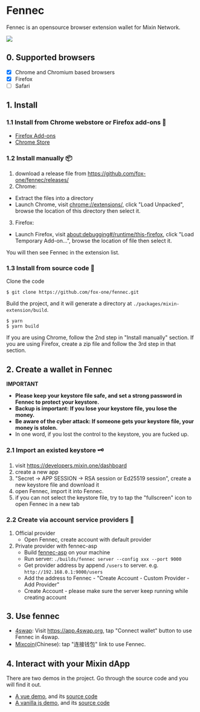# Fennec

Fennec is an opensource browser extension wallet for Mixin Network.


![](https://lh3.googleusercontent.com/6yvEm05DlmLsipLv_87p7lxk_INfedElWcv2L5YkB6k-pGDKBCax7EINAdveOjtH7zKq3aV6ZvRN0BjXv_l4mC5l=w640-h400-e365-rj-sc0x00ffffff)

## 0. Supported browsers

- [x] Chrome and Chromium based browsers
- [x] Firefox
- [ ] Safari

## 1. Install

### 1.1 Install from Chrome webstore or Firefox add-ons 🛒

- [Firefox Add-ons](https://addons.mozilla.org/en-US/firefox/addon/fox_fennec/)
- [Chrome Store](https://chrome.google.com/webstore/detail/fennec/eincngenkhohbbfpkohipekcmnkfamjp)

### 1.2 Install manually 📦

1. download a release file from https://github.com/fox-one/fennec/releases/
2. Chrome:

- Extract the files into a directory
- Launch Chrome, visit [chrome://extensions/](chrome://extensions/), click "Load Unpacked", browse the location of this directory then select it.

3. Firefox:

- Launch Firefox, visit [about:debugging#/runtime/this-firefox](about:debugging#/runtime/this-firefox), click "Load Temporary Add-on...", browse the location of file then select it.

You will then see Fennec in the extension list.

### 1.3 Install from source code 🔧

Clone the code

```
$ git clone https://github.com/fox-one/fennec.git
```

Build the project, and it will generate a directory at `./packages/mixin-extension/build`.

```
$ yarn
$ yarn build
```

If you are using Chrome, follow the 2nd step in "Install manually" section. If you are using Firefox, create a zip file and follow the 3rd step in that section.

## 2. Create a wallet in Fennec

**IMPORTANT**

- **Please keep your keystore file safe, and set a strong password in Fennec to protect your keystore.**
- **Backup is important: If you lose your keystore file, you lose the money.**
- **Be aware of the cyber attack: If someone gets your keystore file, your money is stolen.**
- In one word, if you lost the control to the keystore, you are fucked up.

### 2.1 Import an existed keystore 🗝

1. visit https://developers.mixin.one/dashboard
2. create a new app
3. "Secret -> APP SESSION -> RSA session or Ed25519 session", create a new keystore file and download it
4. open Fennec, import it into Fennec.
5. if you can not select the keystore file, try to tap the "fullscreen" icon to open Fennec in a new tab

### 2.2 Create via account service providers 🔑

1. Official provider
   - Open Fennec, create account with default provider
2. Private provider with fennec-asp
   - Build [fennec-asp](https://github.com/fox-one/fennec) on your machine
   - Run server:  `./builds/fennec server --config xxx --port 9000`
   - Get provider address by append `/users` to server.  e.g. `http://192.168.0.1:9000/users`
   - Add the address to Fennec - "Create Account - Custom Provider - Add Provider"
   - Create Account - please make sure the server keep running while creating account

## 3. Use fennec

- [4swap](https://4swap.org): Visit https://app.4swap.org, tap "Connect wallet" button to use Fennec in 4swap.
- [Mixcoin](https://mixcoin.one)(Chinese): tap "连接钱包" link to use Fennec.

## 4. Interact with your Mixin dApp

There are two demos in the project. Go through the source code and you will find it out.

- [A vue demo](https://fox-one.github.io/fennec), and its [source code](https://github.com/fox-one/fennec/tree/main/packages/mixin-extension-demo)
- [A vanilla js demo](https://fox-one.github.io/fennec/javascript), and its [source code](https://github.com/fox-one/fennec/blob/main/packages/mixin-extension-demo/public/javascript.html)
